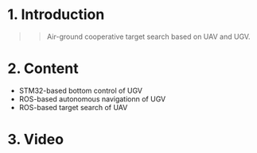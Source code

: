 # 1. Introduction
>>Air-ground cooperative target search based on UAV and UGV.

# 2. Content
- STM32-based bottom control of UGV
- ROS-based autonomous navigationn of UGV
- ROS-based target search of UAV

# 3. Video
